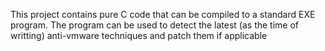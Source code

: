 This project contains pure C code that can be compiled to a standard EXE program. The program can be used to detect the latest (as the time of writting) anti-vmware techniques and patch them if applicable
